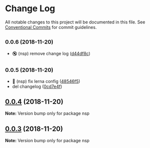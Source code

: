 # Change Log

All notable changes to this project will be documented in this file.
See [Conventional Commits](https://conventionalcommits.org) for commit guidelines.

## <small>0.0.6 (2018-11-20)</small>

* :mute: (nsp) remove change log ([d44df8c](https://github.com/BarryYan/nsp/commit/d44df8c))





## <small>0.0.5 (2018-11-20)</small>

* :bug: (nsp) fix lerna config ([48546f5](https://github.com/BarryYan/nsp/commit/48546f5))
* del changelog ([0cd7e4f](https://github.com/BarryYan/nsp/commit/0cd7e4f))





## [0.0.4](https://github.com/BarryYan/nsp/compare/v0.0.3...v0.0.4) (2018-11-20)

**Note:** Version bump only for package nsp





## [0.0.3](https://github.com/BarryYan/nsp/compare/v0.0.2...v0.0.3) (2018-11-20)

**Note:** Version bump only for package nsp
